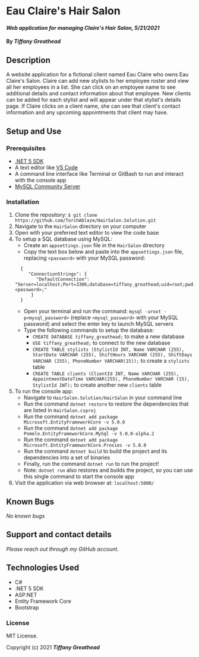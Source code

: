 # Eau Claire's Hair Salon

#### _Web application for managing Claire's Hair Salon, 5/21/2021_

#### By _**Tiffany Greathead**_

## Description

A website application for a fictional client named Eau Claire who owns Eau Claire's Salon. Claire can add new stylists to her employee roster and view all her employees in a list. She can click on an employee name to see additional details and contact information about that employee. New clients can be added for each stylist and will appear under that stylist's details page. If Claire clicks on a client name, she can see that client's contact information and any upcoming appointments that client may have.

## Setup and Use

### Prerequisites

- [.NET 5 SDK](https://dotnet.microsoft.com/download/dotnet/5.0)
- A text editor like [VS Code](https://code.visualstudio.com/)
- A command line interface like Terminal or GitBash to run and interact with the console app
- [MySQL Community Server](https://dev.mysql.com/downloads/file/?id=484914)

### Installation

1. Clone the repository: `$ git clone https://github.com/TorchAblaze/HairSalon.Solution.git`
2. Navigate to the `HairSalon` directory on your computer
3. Open with your preferred text editor to view the code base
4. To setup a SQL database using MySQL:
   - Create an `appsettings.json` file in the `HairSalon` directory
   - Copy the text box below and paste into the `appsettings.json` file, replacing `<password>` with your MySQL password:
   ```
     {
        "ConnectionStrings": {
           "DefaultConnection": "Server=localhost;Port=3306;database=tiffany_greathead;uid=root;pwd=<password>;"
         }
     }
   ```
   - Open your terminal and run the command: `mysql -uroot -p<mysql_password>` (replace `<mysql_password>` with your MySQL password) and select the enter key to launch MySQL servers
   - Type the following commands to setup the database:
     - `CREATE DATABASE tiffany_greathead;` to make a new database
     - `USE tiffany_greathead;` to connect to the new database
     - `CREATE TABLE stylists (StylistId INT, Name VARCHAR (255), StartDate VARCHAR (255), ShiftHours VARCHAR (255), ShiftDays VARCHAR (255), PhoneNumber VARCHAR(15));` to create a `stylists` table
     - `CREATE TABLE clients (ClientId INT, Name VARCHAR (255), AppointmentDateTime VARCHAR(255), PhoneNumber VARCHAR (15), StylistId INT);` to create another new `clients` table
5. To run the console app:
   - Navigate to `HairSalon.Solution/HairSalon` in your command line
   - Run the command `dotnet restore` to restore the dependencies that are listed in `HairSalon.csproj`
   - Run the command `dotnet add package Microsoft.EntityFrameworkCore -v 5.0.0`
   - Run the command `dotnet add package Pomelo.EntityFrameworkCore.MySql -v 5.0.0-alpha.2`
   - Run the command `dotnet add package Microsoft.EntityFrameworkCore.Proxies -v 5.0.0`
   - Run the command `dotnet build` to build the project and its dependencies into a set of binaries
   - Finally, run the command `dotnet run` to run the project!
   - Note: `dotnet run` also restores and builds the project, so you can use this single command to start the console app
6. Visit the application via web browser at: `localhost:5000/`

## Known Bugs

_No known bugs_

## Support and contact details

_Please reach out through my GitHub account._

## Technologies Used

- C#
- .NET 5 SDK
- ASP.NET
- Entity Framework Core
- Bootstrap

### License

MIT License.

Copyright (c) 2021 **_Tiffany Greathead_**
